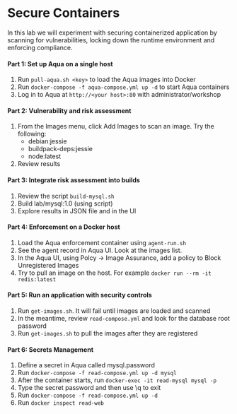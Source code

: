# Secure Containers 
In this lab we will experiment with securing containerized application by scanning for vulnerabilities, locking down the runtime environment and enforcing compliance.

#### Part 1: Set up Aqua on a single host
1.	Run `pull-aqua.sh <key>` to load the Aqua images into Docker
2.	Run `docker-compose -f aqua-compose.yml up -d` to start Aqua containers
3.	Log in to Aqua at `http://<your host>:80` with administrator/workshop

#### Part 2: Vulnerability and risk assessment
1. From the Images menu, click Add Images to scan an image. Try the following:
   -	debian:jessie
   -	buildpack-deps:jessie
   -	node:latest
2.	Review results

#### Part 3: Integrate risk assessment into builds
1.  Review the script `build-mysql.sh`
2.	Build lab/mysql:1.0 (using script)
3.	Explore results in JSON file and in the UI

#### Part 4: Enforcement on a Docker host
1.	Load the Aqua enforcement container using `agent-run.sh`
2.	See the agent record in Aqua UI. Look at the images list.
3.	In the Aqua UI, using Polcy -> Image Assurance, add a policy to Block Unregistered Images
4.  Try to pull an image on the host. For example `docker run --rm -it redis:latest`

#### Part 5: Run an application with security controls
1.	Run `get-images.sh`. It will fail until images are loaded and scanned
2.	In the meantime, review `read-compose.yml` and look for the database root password
4.  Run `get-images.sh` to pull the images after they are registered

#### Part 6: Secrets Management
1.	Define a secret in Aqua called mysql.password
2.	Run `docker-compose -f read-compose.yml up -d mysql`
3.	After the container starts, run `docker-exec -it read-mysql mysql -p`
4.	Type the secret password and then use \q to exit
5.	Run `docker-compose -f read-compose.yml up -d`
6.	Run `docker inspect read-web`



